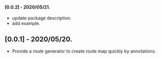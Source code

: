 
#### [0.0.2] - 2020/05/21.

* update package description.
* add example.

## [0.0.1] - 2020/05/20.

* Provide a route generator to create route map quickly by annotations.
